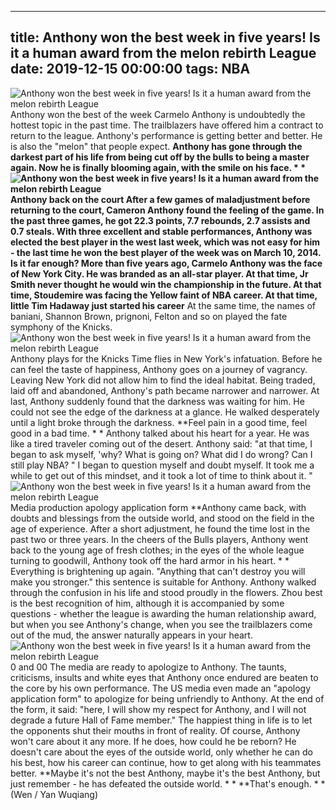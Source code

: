
---
title: Anthony won the best week in five years! Is it a human award from the melon rebirth League
date: 2019-12-15 00:00:00
tags:  NBA
---
![Anthony won the best week in five years! Is it a human award from the melon rebirth League](7abe5c4e17c542cab68ec5010eb931bb.jpg)
Anthony won the best of the week
Carmelo Anthony is undoubtedly the hottest topic in the past time. The trailblazers have offered him a contract to return to the league. Anthony's performance is getting better and better. He is also the "melon" that people expect. **Anthony has gone through the darkest part of his life from being cut off by the bulls to being a master again. Now he is finally blooming again, with the smile on his face. * *
![Anthony won the best week in five years! Is it a human award from the melon rebirth League](3ef58297cead4f82b195fb0bf2f8c7a2.jpg)
Anthony back on the court
After a few games of maladjustment before returning to the court, Cameron Anthony found the feeling of the game. In the past three games, he got 22.3 points, 7.7 rebounds, 2.7 assists and 0.7 steals. With three excellent and stable performances, Anthony was elected the best player in the west last week, which was not easy for him - the last time he won the best player of the week was on March 10, 2014.
Is it far enough? More than five years ago, Carmelo Anthony was the face of New York City. He was branded as an all-star player. At that time, Jr Smith never thought he would win the championship in the future. At that time, Stoudemire was facing the Yellow faint of NBA career. At that time, little Tim Hadaway just started his career**
At the same time, the names of baniani, Shannon Brown, prignoni, Felton and so on played the fate symphony of the Knicks.
![Anthony won the best week in five years! Is it a human award from the melon rebirth League](f57cf564576142b68ff6c35438fa8637.jpg)
Anthony plays for the Knicks
Time flies in New York's infatuation. Before he can feel the taste of happiness, Anthony goes on a journey of vagrancy. Leaving New York did not allow him to find the ideal habitat. Being traded, laid off and abandoned, Anthony's path became narrower and narrower. At last, Anthony suddenly found that the darkness was waiting for him. He could not see the edge of the darkness at a glance. He walked desperately until a light broke through the darkness.
**Feel pain in a good time, feel good in a bad time. * *
Anthony talked about his heart for a year. He was like a tired traveler coming out of the desert. Anthony said: "at that time, I began to ask myself, 'why? What is going on? What did I do wrong? Can I still play NBA? " I began to question myself and doubt myself. It took me a while to get out of this mindset, and it took a lot of time to think about it. "
![Anthony won the best week in five years! Is it a human award from the melon rebirth League](748229e4388e452a9469e6b9784b750d.jpg)
Media production apology application form
**Anthony came back, with doubts and blessings from the outside world, and stood on the field in the age of experience. After a short adjustment, he found the time lost in the past two or three years. In the cheers of the Bulls players, Anthony went back to the young age of fresh clothes; in the eyes of the whole league turning to goodwill, Anthony took off the hard armor in his heart. * *
Everything is brightening up again.
"Anything that can't destroy you will make you stronger." this sentence is suitable for Anthony. Anthony walked through the confusion in his life and stood proudly in the flowers. Zhou best is the best recognition of him, although it is accompanied by some questions - whether the league is awarding the human relationship award, but when you see Anthony's change, when you see the trailblazers come out of the mud, the answer naturally appears in your heart.
![Anthony won the best week in five years! Is it a human award from the melon rebirth League](578c7627845f46a9b75e4fed2f9bd6e5.jpg)
0 and 00
The media are ready to apologize to Anthony. The taunts, criticisms, insults and white eyes that Anthony once endured are beaten to the core by his own performance. The US media even made an "apology application form" to apologize for being unfriendly to Anthony. At the end of the form, it said: "here, I will show my respect for Anthony, and I will not degrade a future Hall of Fame member."
The happiest thing in life is to let the opponents shut their mouths in front of reality.
Of course, Anthony won't care about it any more. If he does, how could he be reborn? He doesn't care about the eyes of the outside world, only whether he can do his best, how his career can continue, how to get along with his teammates better. **Maybe it's not the best Anthony, maybe it's the best Anthony, but just remember - he has defeated the outside world. * *
**That's enough. * *
(Wen / Yan Wuqiang)